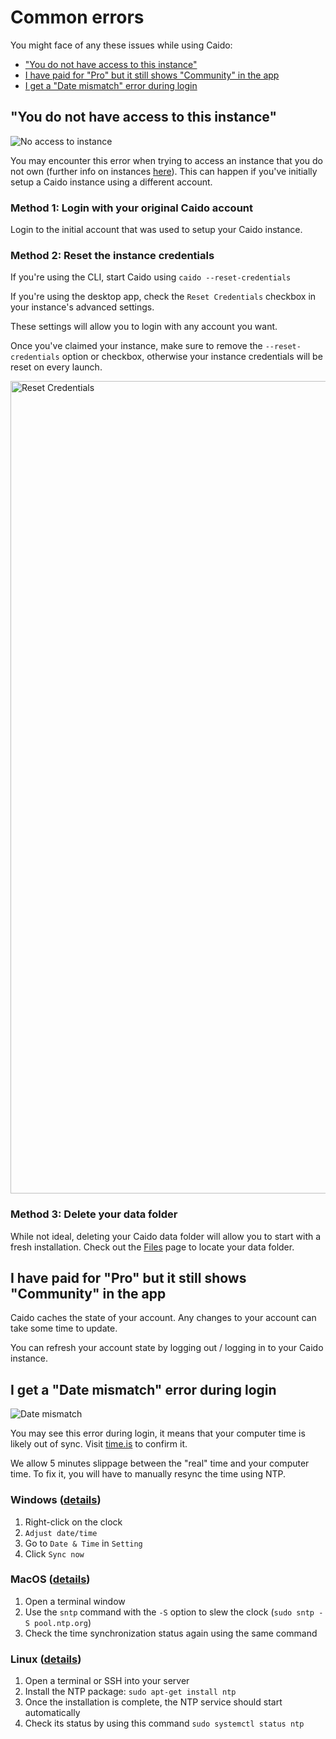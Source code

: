 # Common errors

You might face of any these issues while using Caido:

- ["You do not have access to this instance"](#you-do-not-have-access-to-this-instance)
- [I have paid for "Pro" but it still shows "Community" in the app](#i-have-paid-for-pro-but-it-still-shows-community-in-the-app)
- [I get a "Date mismatch" error during login](#i-get-a-date-mismatch-error-during-login)

## "You do not have access to this instance"

<img alt="No access to instance" src="/_images/no_access_instance.png"/>

You may encounter this error when trying to access an instance that you do not own (further info on instances [here](/internals/instances.md)). This can happen if you've initially setup a Caido instance using a different account.

### Method 1: Login with your original Caido account

Login to the initial account that was used to setup your Caido instance.

### Method 2: Reset the instance credentials

If you're using the CLI, start Caido using `caido --reset-credentials`

If you're using the desktop app, check the `Reset Credentials` checkbox in your instance's advanced settings.

These settings will allow you to login with any account you want.

Once you've claimed your instance, make sure to remove the `--reset-credentials` option or checkbox, otherwise your instance credentials will be reset on every launch.

<img src="/_images/reset_credentials.png" alt="Reset Credentials" width="1300" center/>

### Method 3: Delete your data folder

While not ideal, deleting your Caido data folder will allow you to start with a fresh installation. Check out the [Files](/internals/files.md) page to locate your data folder.

## I have paid for "Pro" but it still shows "Community" in the app

Caido caches the state of your account. Any changes to your account can take some time to update.

You can refresh your account state by logging out / logging in to your Caido instance.

## I get a "Date mismatch" error during login

<img alt="Date mismatch" src="/_images/error_date_mismatch.png"/>

You may see this error during login, it means that your computer time is likely out of sync. Visit [time.is](https://time.is/) to confirm it.

We allow 5 minutes slippage between the "real" time and your computer time. To fix it, you will have to manually resync the time using NTP.

### Windows ([details](https://www.majorgeeks.com/content/page/synchronize_clock_with_an_internet_time_server.html))

1. Right-click on the clock
1. `Adjust date/time`
1. Go to `Date & Time` in `Setting`
1. Click `Sync now`

### MacOS ([details](https://superuser.com/questions/155785/mac-os-x-date-time-synchronization#comment2136688_155788))

1. Open a terminal window
1. Use the `sntp` command with the `-S` option to slew the clock (`sudo sntp -S pool.ntp.org`)
1. Check the time synchronization status again using the same command

### Linux ([details](https://unix.stackexchange.com/questions/137266/how-to-keep-debian-internal-clock-synchronized-with-ntp-servers))

1. Open a terminal or SSH into your server
1. Install the NTP package: `sudo apt-get install ntp`
1. Once the installation is complete, the NTP service should start automatically
1. Check its status by using this command `sudo systemctl status ntp`
